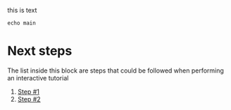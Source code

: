 this is text

```shell
echo main
```

# Next steps

The list inside this block are steps that could be followed when performing an interactive tutorial

  1. [Step #1](step-1.md)
  1. [Step #2](step-2.md)

